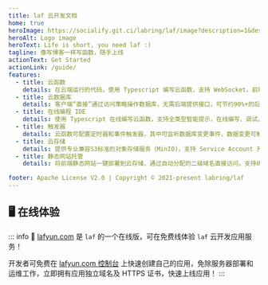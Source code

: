 ```yaml
---
title: laf 云开发文档
home: true
heroImage: https://socialify.git.ci/labring/laf/image?description=1&descriptionEditable=%E5%83%8F%E5%86%99%E5%8D%9A%E5%AE%A2%E4%B8%80%E6%A0%B7%E5%86%99%E4%BB%A3%E7%A0%81%EF%BC%81&font=Inter&forks=1&language=1&name=1&owner=1&pattern=Circuit%20Board&stargazers=1&theme=Dark
heroAlt: Logo image
heroText: Life is short, you need laf :)
tagline: 像写博客一样写函数，随手上线
actionText: Get Started
actionLink: /guide/
features:
  - title: 云函数
    details: 在云端运行的代码，使用 Typescript 编写云函数，支持 WebSocket，前端直接调用。云函数为 Node.js 运行环境。
  - title: 云数据库
    details: 客户端“直接”通过访问策略操作数据库，无需后端提供接口，可节约90%+的后端接口，前端开发者可独立完成应用开发。
  - title: 在线编程 IDE
    details: 使用 Typescript 在线编写云函数，支持全类型智能提示，在线编写、调试、日志，代码即内容，保存即发布。
  - title: 触发器
    details: 云函数可配置定时器和事件触发器，其中可监听数据库变更事件，数据变更可触发云函数的执行。
  - title: 云存储
    details: 提供专业兼容S3标准的对象存储服务（MinIO)，支持 Service Account 开放能力。
  - title: 静态网站托管
    details: 将前端静态网站一键部署到云存储，通过自动分配的二级域名直接访问，支持绑定自定义域名。

footer: Apache License V2.0 | Copyright © 2021-present labring/laf
---
```


## 🖥 在线体验

::: info
🎉 [lafyun.com](http://www.lafyun.com) 是 `laf` 的一个在线版，可在免费线体验 `laf` 云开发应用服务！

开发者可免费在 [lafyun.com 控制台](http://console.lafyun.com) 上快速创建自己的应用，免除服务器部署和运维工作，立即拥有应用独立域名及 HTTPS 证书，快速上线应用！
:::
